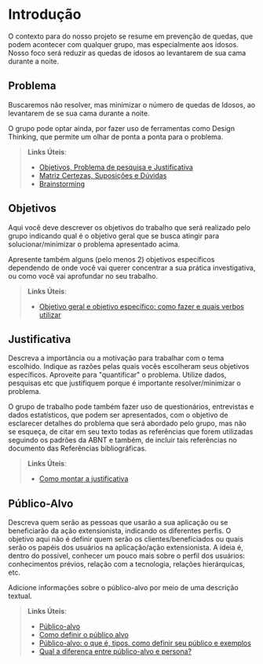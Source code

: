 # Introdução
O contexto para do nosso projeto se resume em prevenção de quedas, que podem acontecer com qualquer grupo, mas especialmente aos idosos. Nosso foco será reduzir as quedas de idosos ao levantarem de sua cama durante a noite.

## Problema
Buscaremos não resolver, mas minimizar o número de quedas de Idosos, ao levantarem de se sua cama durante a noite.

O grupo pode optar ainda, por fazer uso  de ferramentas como Design Thinking, que permite um olhar de ponta a ponta para o problema.

> **Links Úteis**:
> - [Objetivos, Problema de pesquisa e Justificativa](https://medium.com/@versioparole/objetivos-problema-de-pesquisa-e-justificativa-c98c8233b9c3)
> - [Matriz Certezas, Suposições e Dúvidas](https://medium.com/educa%C3%A7%C3%A3o-fora-da-caixa/matriz-certezas-suposi%C3%A7%C3%B5es-e-d%C3%BAvidas-fa2263633655)
> - [Brainstorming](https://www.euax.com.br/2018/09/brainstorming/)

## Objetivos

Aqui você deve descrever os objetivos do trabalho que será realizado pelo grupo indicando qual é o objetivo geral que se busca atingir para solucionar/minimizar o problema apresentado acima. 

Apresente também alguns (pelo menos 2) objetivos específicos dependendo de onde você vai querer concentrar a sua prática investigativa, ou como você vai aprofundar no seu trabalho.
 
> **Links Úteis**:
> - [Objetivo geral e objetivo específico: como fazer e quais verbos utilizar](https://blog.mettzer.com/diferenca-entre-objetivo-geral-e-objetivo-especifico/)

## Justificativa

Descreva a importância ou a motivação para trabalhar com o tema escolhido. Indique as razões pelas quais vocês escolheram seus objetivos específicos. Aproveite para "quantificar" o problema. Utilize dados, pesquisas etc que justifiquem porque é importante resolver/minimizar o problema. 

O grupo de trabalho pode também fazer uso de questionários, entrevistas e dados estatísticos, que podem ser apresentados, com o objetivo de esclarecer detalhes do problema que será abordado pelo grupo, mas não se esqueça, de citar em seu texto todas as referências que forem utilizadas seguindo os padrões da ABNT e também, de incluir tais referências no documento das Referências bibliográficas.

> **Links Úteis**:
> - [Como montar a justificativa](https://guiadamonografia.com.br/como-montar-justificativa-do-tcc/)

## Público-Alvo

Descreva quem serão as pessoas que usarão a sua aplicação ou se beneficiarão da ação extensionista, indicando os diferentes perfis. O objetivo aqui não é definir quem serão os clientes/beneficiados ou quais serão os papéis dos usuários na aplicação/ação extensionista. A ideia é, dentro do possível, conhecer um pouco mais sobre o perfil dos usuários: conhecimentos prévios, relação com a tecnologia, relações hierárquicas, etc.

Adicione informações sobre o público-alvo por meio de uma descrição textual.

> **Links Úteis**:
> - [Público-alvo](https://blog.hotmart.com/pt-br/publico-alvo/)
> - [Como definir o público alvo](https://exame.com/pme/5-dicas-essenciais-para-definir-o-publico-alvo-do-seu-negocio/)
> - [Público-alvo: o que é, tipos, como definir seu público e exemplos](https://klickpages.com.br/blog/publico-alvo-o-que-e/)
> - [Qual a diferença entre público-alvo e persona?](https://rockcontent.com/blog/diferenca-publico-alvo-e-persona/)

